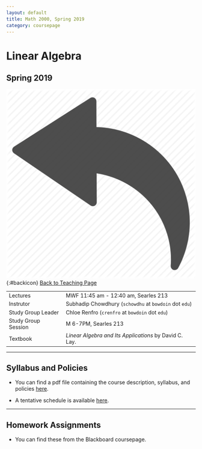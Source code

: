 ```yaml
---
layout: default
title: Math 2000, Spring 2019
category: coursepage
---
```


# Linear Algebra
## Spring 2019
<div class="backlink">
 
  ![Back](/resources/back.png){:#backicon} [Back to Teaching Page](/teaching/courses) 
</div>  


|||
|---|---|
|  Lectures  | MWF	11:45 am - 12:40 am, Searles 213 |
|  Instrutor | Subhadip Chowdhury (`schowdhu` at `bowdoin` dot `edu`)|
|  Study Group Leader | Chloe Renfro (`crenfro` at `bowdoin` dot `edu`)
|  Study Group Session | M 6-7PM, Searles 213 |
|  Textbook | _Linear  Algebra  and  Its Applications_ by David C. Lay. |


---
## Syllabus and Policies 

+ You can find a pdf file containing the course description, syllabus, and policies [here](Syllabus_2000_Spring_2019.pdf). 

+ A tentative schedule is available [here](S2000.pdf).


---

## Homework Assignments

+ You can find these from the Blackboard coursepage.

